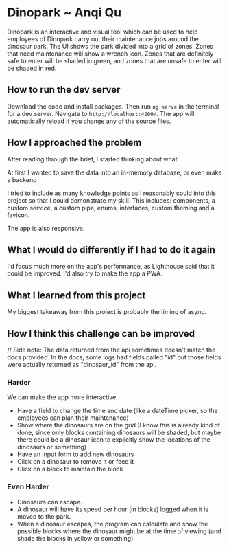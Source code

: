 # Dinopark ~ Anqi Qu

Dinopark is an interactive and visual tool which can be used to help employees of Dinopark carry out their maintenance jobs around the dinosaur park. The UI shows the park divided into a grid of zones. Zones that need maintenance will show a wrench icon. Zones that are definitely safe to enter will be shaded in green, and zones that are unsafe to enter will be shaded in red. 

## How to run the dev server

Download the code and install packages. Then run `ng serve` in the terminal for a dev server. Navigate to `http://localhost:4200/`. The app will automatically reload if you change any of the source files.

## How I approached the problem 

After reading through the brief, I started thinking about what 

At first I wanted to save the data into an in-memory database, or even make a backend 

I tried to include as many knowledge points as I reasonably could into this project so that I could demonstrate my skill. This includes: components, a custom service, a custom pipe, enums, interfaces, custom theming and a favicon. 

The app is also responsive.

## What I would do differently if I had to do it again

I'd focus much more on the app's performance, as Lighthouse said that it could be improved. I'd also try to make the app a PWA.

## What I learned from this project

My biggest takeaway from this project is probably the timing of async.

## How I think this challenge can be improved 

// Side note: The data returned from the api sometimes doesn't match the docs provided. In the docs, some logs had fields called "id" but those fields were actually returned as "dinosaur_id" from the api. 

### Harder

We can make the app more interactive
- Have a field to change the time and date (like a dateTime picker, so the employees can plan their maintenance) 
- Show where the dinosaurs are on the grid (I know this is already kind of done, since only blocks containing dinosaurs will be shaded, but maybe there could be a dinosaur icon to explicitly show the locations of the dinosaurs or something) 
- Have an input form to add new dinosaurs 
- Click on a dinosaur to remove it or feed it
- Click on a block to maintain the block

### Even Harder
- Dinosaurs can escape.
- A dinosaur will have its speed per hour (in blocks) logged when it is moved to the park.
- When a dinosaur escapes, the program can calculate and show the possible blocks where the dinosaur might be at the time of viewing (and shade the blocks in yellow or something) 
